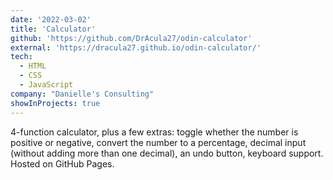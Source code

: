 ```yaml
---
date: '2022-03-02'
title: 'Calculator'
github: 'https://github.com/DrAcula27/odin-calculator'
external: 'https://dracula27.github.io/odin-calculator/'
tech:
  - HTML
  - CSS
  - JavaScript
company: "Danielle's Consulting"
showInProjects: true
---
```


4-function calculator, plus a few extras: toggle whether the number is positive or negative, convert the number to a percentage, decimal input (without adding more than one decimal), an undo button, keyboard support. Hosted on GitHub Pages.
